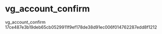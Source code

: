 # vg_account_confirm
vg_account_confirm 
17ce487e3b19deb65cb0529911f9ef178de38d91ec006f014762287edd8f1212
